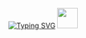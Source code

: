 [![Typing SVG](https://readme-typing-svg.herokuapp.com?color=%23000000&lines=Welcome+to+the+Starbuzz+coffee+site+new+)](https://git.io/typing-svg)
<img src="https://github.com/LEXXSAS/Starbuzz-Coffee-site-new/main/img/Logotopnew-edge-small-ai4-01.svg" width="41px" height="41px">
 
